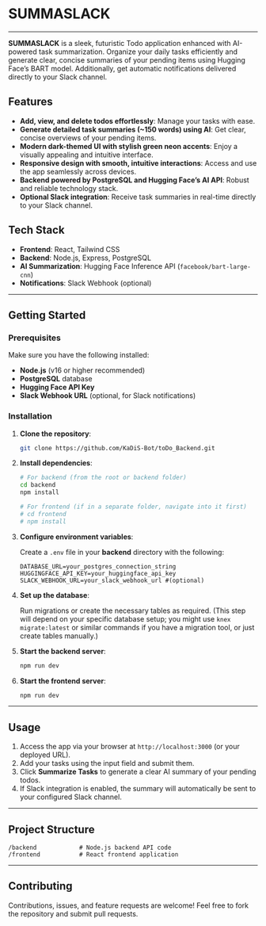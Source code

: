 # SUMMASLACK

---

**SUMMASLACK** is a sleek, futuristic Todo application enhanced with AI-powered task summarization. Organize your daily tasks efficiently and generate clear, concise summaries of your pending items using Hugging Face’s BART model. Additionally, get automatic notifications delivered directly to your Slack channel.

## Features

* **Add, view, and delete todos effortlessly**: Manage your tasks with ease.
* **Generate detailed task summaries (~150 words) using AI**: Get clear, concise overviews of your pending items.
* **Modern dark-themed UI with stylish green neon accents**: Enjoy a visually appealing and intuitive interface.
* **Responsive design with smooth, intuitive interactions**: Access and use the app seamlessly across devices.
* **Backend powered by PostgreSQL and Hugging Face’s AI API**: Robust and reliable technology stack.
* **Optional Slack integration**: Receive task summaries in real-time directly to your Slack channel.

## Tech Stack

* **Frontend**: React, Tailwind CSS
* **Backend**: Node.js, Express, PostgreSQL
* **AI Summarization**: Hugging Face Inference API (`facebook/bart-large-cnn`)
* **Notifications**: Slack Webhook (optional)

---

## Getting Started

### Prerequisites

Make sure you have the following installed:

* **Node.js** (v16 or higher recommended)
* **PostgreSQL** database
* **Hugging Face API Key**
* **Slack Webhook URL** (optional, for Slack notifications)

### Installation

1.  **Clone the repository**:

    ```bash
    git clone https://github.com/KaDiS-Bot/toDo_Backend.git
    ```

2.  **Install dependencies**:

    ```bash
    # For backend (from the root or backend folder)
    cd backend
    npm install

    # For frontend (if in a separate folder, navigate into it first)
    # cd frontend
    # npm install
    ```

3.  **Configure environment variables**:

    Create a `.env` file in your **backend** directory with the following:

    ```env
    DATABASE_URL=your_postgres_connection_string
    HUGGINGFACE_API_KEY=your_huggingface_api_key
    SLACK_WEBHOOK_URL=your_slack_webhook_url #(optional)
    ```

4.  **Set up the database**:

    Run migrations or create the necessary tables as required. (This step will depend on your specific database setup; you might use `knex migrate:latest` or similar commands if you have a migration tool, or just create tables manually.)

5.  **Start the backend server**:

    ```bash
    npm run dev
    ```

6.  **Start the frontend server**:

    ```bash
    npm run dev
    ```

---

## Usage

1.  Access the app via your browser at `http://localhost:3000` (or your deployed URL).
2.  Add your tasks using the input field and submit them.
3.  Click **Summarize Tasks** to generate a clear AI summary of your pending todos.
4.  If Slack integration is enabled, the summary will automatically be sent to your configured Slack channel.

---

## Project Structure

```
/backend            # Node.js backend API code
/frontend           # React frontend application
```

---

## Contributing

Contributions, issues, and feature requests are welcome!
Feel free to fork the repository and submit pull requests.
